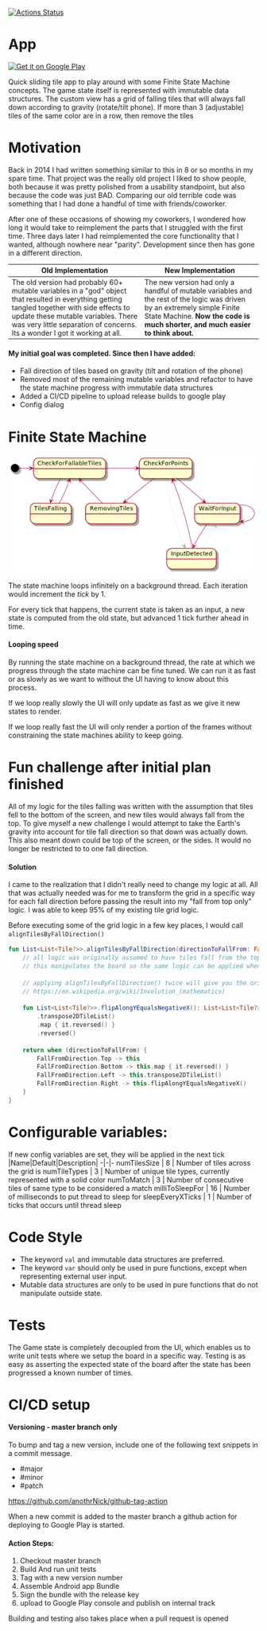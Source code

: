 [![Actions Status](https://github.com/huntj88/TileGame/workflows/Deploy/badge.svg)](https://github.com/huntj88/TileGame/actions)

# App 
<a href="https://play.google.com/store/apps/details?id=me.jameshunt.tilegame"><img alt="Get it on Google Play" src="https://play.google.com/intl/en_us/badges/images/generic/en-play-badge.png" height=60px /></a>

Quick sliding tile app to play around with some Finite State Machine concepts. 
The game state itself is represented with immutable data structures.
The custom view has a grid of falling tiles that will always fall down according to gravity (rotate/tilt phone).
If more than 3 (adjustable) tiles of the same color are in a row, then remove the tiles

# Motivation
Back in 2014 I had written something similar to this in 8 or so months in my spare time. 
That project was the really old project I liked to show people, both because it was pretty polished 
from a usability standpoint, but also because the code was just BAD. Comparing our old terrible code 
was something that I had done a handful of time with friends/coworker.

After one of these occasions of showing my coworkers, I wondered how long it would take to reimplement the 
parts that I struggled with the first time. Three days later I had reimplemented the core functionality 
that I wanted, although nowhere near "parity". Development since then has gone in a different direction.

<table>
  <thead>
    <th>Old Implementation</th>
    <th>New Implementation</th>
  </thead>
  <tr>
    <td>
        The old version had probably 60+ mutable variables in a "god" object that resulted in everything 
        getting tangled together with side effects to update these mutable variables. 
        There was very little separation of concerns. Its a wonder I got it working at all.
    </td>
    <td>
        The new version had only a handful of mutable variables and the rest of the logic was driven by an 
        extremely simple Finite State Machine. <b>Now the code is much shorter, and much easier to think about.</b>
    </td>
  </tr>
</table>

#### My initial goal was completed. Since then I have added:
- Fall direction of tiles based on gravity (tilt and rotation of the phone)
- Removed most of the remaining mutable variables and refactor to have the state machine progress with 
  immutable data structures
- Added a CI/CD pipeline to upload release builds to google play
- Config dialog

# Finite State Machine
![StateMachine diagram for game state](statemachine.png)

The state machine loops infinitely on a background thread. Each iteration would increment the *tick* by 1.

For every tick that happens, the current state is taken as an input,
a new state is computed from the old state, but advanced 1 tick further ahead in time.

#### Looping speed
By running the state machine on a background thread, the rate at which we progress through the 
state machine can be fine tuned. We can run it as fast or as slowly as we want to without the UI having to know about this process.

If we loop really slowly the UI will only update as fast as we give it new states to render.

If we loop really fast the UI will only render a portion of the frames without constraining the state machines ability to keep going.

# Fun challenge after initial plan finished
All of my logic for the tiles falling was written with the assumption that tiles fell to the bottom of 
the screen, and new tiles would always fall from the top. To give myself a new challenge I would attempt to
take the Earth's gravity into account for tile fall direction so that down was actually down. This also meant down could be top 
of the screen, or the sides. It would no longer be restricted to to one fall direction.

#### Solution
I came to the realization that I didn't really need to change my logic at all. All that was actually 
needed was for me to transform the grid in a specific way for each fall direction before passing the 
result into my "fall from top only" logic. I was able to keep 95% of my existing tile grid logic.

Before executing some of the grid logic in a few key places, I would call `alignTilesByFallDirection()`
```kotlin
fun List<List<Tile?>>.alignTilesByFallDirection(directionToFallFrom: FallFromDirection): List<List<Tile?>> {
    // all logic was originally assumed to have tiles fall from the top of the grid
    // this manipulates the board so the same logic can be applied when tiles fall from a different direction

    // applying alignTilesByFallDirection() twice will give you the original value
    // https://en.wikipedia.org/wiki/Involution_(mathematics)

    fun List<List<Tile?>>.flipAlongYEqualsNegativeX(): List<List<Tile?>> = this
        .transpose2DTileList()
        .map { it.reversed() }
        .reversed()

    return when (directionToFallFrom) {
        FallFromDirection.Top -> this
        FallFromDirection.Bottom -> this.map { it.reversed() }
        FallFromDirection.Left -> this.transpose2DTileList()
        FallFromDirection.Right -> this.flipAlongYEqualsNegativeX()
    }
}
```

# Configurable variables:
If new config variables are set, they will be applied in the next tick 
|Name|Default|Description|
-|-|-
numTilesSize | 8 | Number of tiles across the grid is
numTileTypes | 3 | Number of unique tile types, currently represented with a solid color
numToMatch | 3 | Number of consecutive tiles of same type to be considered a match
milliToSleepFor | 16 | Number of milliseconds to put thread to sleep for
sleepEveryXTicks | 1 | Number of ticks that occurs until thread sleep

# Code Style
- The keyword `val` and immutable data structures are preferred.
- The keyword `var` should only be used in pure functions, except when representing external user input.
- Mutable data structures are only to be used in pure functions that do not manipulate outside state.

# Tests
The Game state is completely decoupled from the UI, which enables us to write unit tests where we 
setup the board in a specific way. Testing is as easy as asserting the expected state of the board 
after the state has been progressed a known number of times.

# CI/CD setup
#### Versioning - master branch only
To bump and tag a new version, include one of the following text snippets in a commit message.
- #major
- #minor
- #patch

https://github.com/anothrNick/github-tag-action

When a new commit is added to the master branch a github action for deploying to Google Play is started.
#### Action Steps:
1. Checkout master branch
2. Build And run unit tests
3. Tag with a new version number
4. Assemble Android app Bundle
5. Sign the bundle with the release key
6. upload to Google Play console and publish on internal track

Building and testing also takes place when a pull request is opened
